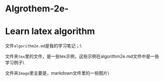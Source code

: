 # Algrothem-2e-

# Learn latex algorithm

文件`algorithm2e.md`是我的学习笔记；\\

文件夹`tex`里的文件，是一些tex示例，这些示例在algorithm2e.md文件中是一些学习例子\\

文件夹`Image`里主要是，markdown文件里的一些图片\\

